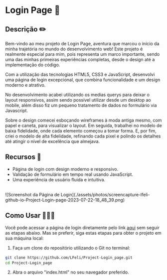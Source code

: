 # Login Page 🚀

## Descrição ✏️
Bem-vindo ao meu projeto de Login Page, aventura que marcou o início da minha trajetória no mundo do desenvolvimento web! Este projeto é realmente especial para mim, pois representa um marco importante, sendo uma das minhas primeiras experiências completas, desde o design até a implementação do código.

Com a utilização das tecnologias HTML5, CSS3 e JavaScript, desenvolvi uma página de login excepcional, que combina funcionalidade e um design moderno e atrativo.

No desenvolvimento acabei utilizando os medias querys para deixar o layout responsivos, assim sendo possível utilizar desde um desktop ao mobile, além disso fiz um pequeno tratamento de dados no formulário via Javascript.

Sobre o design comecei esboçando wireframes à moda antiga mesmo, com papel e caneta, para visualizar o layout. Em seguida, trabalhei no modelo de baixa fidelidade, onde cada elemento começou a tomar forma. E, por fim, criei o modelo de alta fidelidade, refinando cada pixel e polindo os detalhes até atingir o nível de excelência que almejava.

## Recursos 🤔
- Página de login com design moderno e responsivo.
- Validação de formulário em tempo real usando JavaScript.
- Uma experiência de usuário fluida e intuitiva.  
<br>
![Screenshot da Página de Login](./assets/photos/screencapture-lfeli-github-io-Project-Login-page-2023-07-22-18_48_39.png)

## Como Usar 👨🏻‍💻
Você pode acessar a página de login diretamente pelo link [aqui](https://lfeli.github.io/Project-Login_page/) sem seguir as etapas abaixo. Mas se preferir, siga estas etapas para obter o projeto em sua máquina local:

1. Faça um clone do repositório utilizando o Git no terminal:
```bash
git clone https://github.com/LFeli/Project-Login_page.git
cd Project-Login_page
```
2. Abra o arquivo "index.html" no seu navegador preferido.